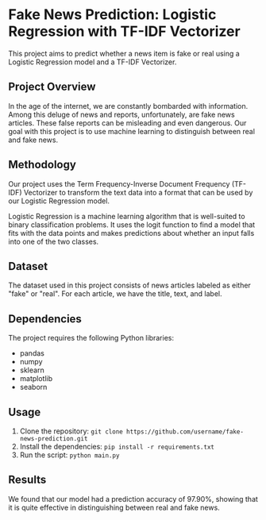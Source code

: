 # Fake News Prediction: Logistic Regression with TF-IDF Vectorizer

This project aims to predict whether a news item is fake or real using a Logistic Regression model and a TF-IDF Vectorizer.

## Project Overview

In the age of the internet, we are constantly bombarded with information. Among this deluge of news and reports, unfortunately, are fake news articles. These false reports can be misleading and even dangerous. Our goal with this project is to use machine learning to distinguish between real and fake news.

## Methodology

Our project uses the Term Frequency-Inverse Document Frequency (TF-IDF) Vectorizer to transform the text data into a format that can be used by our Logistic Regression model. 

Logistic Regression is a machine learning algorithm that is well-suited to binary classification problems. It uses the logit function to find a model that fits with the data points and makes predictions about whether an input falls into one of the two classes.

## Dataset

The dataset used in this project consists of news articles labeled as either "fake" or "real". For each article, we have the title, text, and label. 

## Dependencies

The project requires the following Python libraries:

- pandas
- numpy
- sklearn
- matplotlib
- seaborn

## Usage

1. Clone the repository: `git clone https://github.com/username/fake-news-prediction.git`
2. Install the dependencies: `pip install -r requirements.txt`
3. Run the script: `python main.py`

## Results

We found that our model had a prediction accuracy of 97.90%, showing that it is quite effective in distinguishing between real and fake news.

